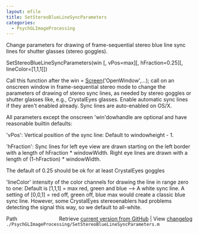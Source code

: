 ```yaml
---
layout: mfile
title: SetStereoBlueLineSyncParameters
categories:
  - PsychGLImageProcessing
---
```


Change parameters for drawing of frame\-sequential stereo blue line sync lines for shutter glasses \(stereo goggles\).

SetStereoBlueLineSyncParameters\(win \[, vPos=max\]\[, hFraction=0.25\]\[, lineColor=\[1,1,1\]\]\)

Call this function after the win = [Screen](/docs/Screen)\('OpenWindow',...\); call on an
onscreen window in frame\-sequential stereo mode to change the parameters
of drawing of stereo sync lines, as needed by stereo goggles or shutter
glasses like, e.g., CrystalEyes glasses. Enable automatic sync lines if
they aren't enabled already. Sync lines are auto\-enabled on OS/X.

All parameters except the onscreen 'win'dowhandle are optional and have
reasonable builtin defaults:

'vPos': Vertical position of the sync line: Default to windowheight \- 1.

'hFraction': Sync lines for left eye view are drawn starting on the left
border with a length of hFraction \* windowWidth. Right eye lines are
drawn with a length of \(1\-hFraction\) \* windowWidth.

The default of 0.25 should be ok for at least CrystalEyes goggles

'lineColor' intensity of the color channels for drawing the line in range
zero to one: Default is \[1,1,1\] = max red, green and blue \-\-\> A white
sync line. A setting of \[0,0,1\] = red off, green off, blue max would
create a classic blue sync line. However, some CrystalEyes stereoenablers
had problems detecting the signal this way, so we default to all\-white.



<div class="code_header" style="text-align:right;">
  <span style="float:left;">Path&nbsp;&nbsp;</span> <span class="counter">Retrieve <a href=
  "https://raw.github.com/Psychtoolbox-3/Psychtoolbox-3/beta/./PsychGLImageProcessing/SetStereoBlueLineSyncParameters.m">current version from GitHub</a> | View <a href=
  "https://github.com/Psychtoolbox-3/Psychtoolbox-3/commits/beta/./PsychGLImageProcessing/SetStereoBlueLineSyncParameters.m">changelog</a></span>
</div>
<div class="code">
  <code>./PsychGLImageProcessing/SetStereoBlueLineSyncParameters.m</code>
</div>
